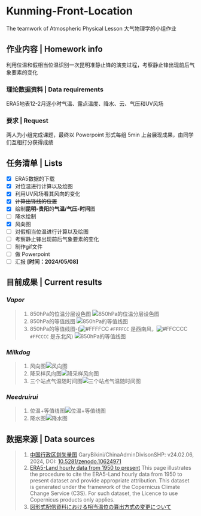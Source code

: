 # Kunming-Front-Location
The teamwork of Atmospheric Physical Lesson
大气物理学的小组作业

## 作业内容 | Homework info
利用位温和假相当位温识别一次昆明准静止锋的演变过程，考察静止锋出现前后气象要素的变化

### 理论数据资料 | Data requirements
ERA5地表12-2月逐小时气温、露点温度、降水、云、气压和UV风场

### 要求 | Request
两人为小组完成课题，最终以 Powerpoint 形式每组 5min 上台展现成果，由同学们互相打分获得成绩

## 任务清单 | Lists
- [x] ERA5数据的下载
- [x] 对位温进行计算以及绘图
- [x] 利用UV风场看其风向的变化
- [x] ~~计算出锋线的位置~~
- [x] 绘制**昆明-贵阳**的**气温/气压-时间**图
- [ ] 降水绘制
- [x] 风向图
- [ ] 对假相当位温进行计算以及绘图
- [ ] 考察静止锋出现前后气象要素的变化
- [ ] 制作gif文件
- [ ] 做 Powerpoint
- [ ] 汇报 **[时间：2024/05/08]**

## 目前成果 | Current results
### *Vapor*
>1. 850hPa的位温分层设色图
![850hPa的位温分层设色图](Project/img/Figure_2.png)
>2. 850hPa的等值线图
![850hPa的等值线图](Project/img/Figure_1.png)
>3. 850hPa的等值线图-(![#FFFFCC](https://placehold.co/15x15/FFFFCC/FFFFCC.png) `#FFFFCC` 是西南风，![#FFCCCC](https://placehold.co/15x15/FFCCCC/FFCCCC.png) `#FFCCCC` 是东北风)
![850hPa的等值线图](Project/img/Figure_3.png)

### *Milkdog*
>1. 风向图![风向图](Project/img/Figure_4.png)
>2. 降采样风向图![降采样风向图](Project/img/Figure_5.png)
>3. 三个站点气温随时间图![三个站点气温随时间图](Project/img/Figure_6.png)

### *Needruirui*
>1. 位温+等值线图![位温+等值线图](Project/img/Figure_7.png)
>2. 降水图![降水图](Project/img/Figure_8.png)



## 数据来源 | Data sources
> 1.  [中国行政区划矢量图](https://github.com/GaryBikini/ChinaAdminDivisonSHP) 
> GaryBikini/ChinaAdminDivisonSHP: v24.02.06, 2024, DOI: [10.5281/zenodo.10624971](https://zenodo.org/badge/latestdoi/269489269)
> 2.  [ERA5-Land hourly data from 1950 to present](https://cds.climate.copernicus.eu/cdsapp#!/dataset/reanalysis-era5-land) 
> This page illustrates the procedure to cite the ERA5-Land hourly data from 1950 to present dataset and provide appropriate attribution. This dataset is generated under the framework of the Copernicus Climate Change Service (C3S). For such dataset, the Licence to use Copernicus products only applies.
> 3. [図形式配信資料における相当温位の算出方式の変更について](https://www.data.jma.go.jp/suishin/jyouhou/pdf/371.pdf)